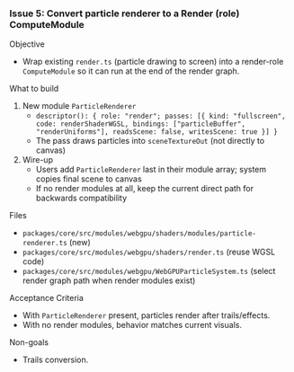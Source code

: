 ### Issue 5: Convert particle renderer to a Render (role) ComputeModule

Objective

- Wrap existing `render.ts` (particle drawing to screen) into a render-role `ComputeModule` so it can run at the end of the render graph.

What to build

1. New module `ParticleRenderer`
   - `descriptor(): { role: "render"; passes: [{ kind: "fullscreen", code: renderShaderWGSL, bindings: ["particleBuffer", "renderUniforms"], readsScene: false, writesScene: true }] }`
   - The pass draws particles into `sceneTextureOut` (not directly to canvas)
2. Wire-up
   - Users add `ParticleRenderer` last in their module array; system copies final scene to canvas
   - If no render modules at all, keep the current direct path for backwards compatibility

Files

- `packages/core/src/modules/webgpu/shaders/modules/particle-renderer.ts` (new)
- `packages/core/src/modules/webgpu/shaders/render.ts` (reuse WGSL code)
- `packages/core/src/modules/webgpu/WebGPUParticleSystem.ts` (select render graph path when render modules exist)

Acceptance Criteria

- With `ParticleRenderer` present, particles render after trails/effects.
- With no render modules, behavior matches current visuals.

Non-goals

- Trails conversion.
